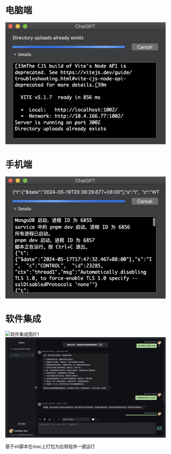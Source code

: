 # 电脑端

![电脑端图片](1.jpg)


# 手机端

![手机端图片](2.jpg)

# 软件集成

![软件集成图片1](3.jpg)
![软件集成图片2](4.jpg)

基于sh脚本在mac上打包为应用程序一键运行
